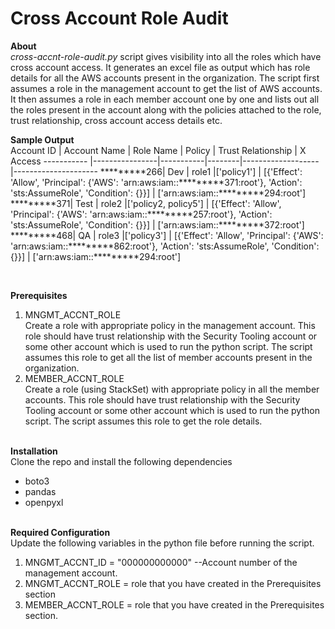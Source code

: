 # Cross Account Role Audit

**About** <br>
_cross-accnt-role-audit.py_ script gives visibility into all the roles which have cross account access. It generates an excel file as output which has role details for all the AWS accounts present in the organization. The script first assumes a role in the management account to get the list of AWS accounts. It then assumes a role in each member account one by one and lists out all the roles present in the account along with the policies attached to the role, trust relationship, cross account access details etc.

**Sample Output** <br>
Account ID  |	Account Name | Role Name | Policy | Trust Relationship | X Access
----------- |----------------|-----------|--------|-------------------|---------------------
*********266|    Dev         |     role1 |['policy1'] | [{'Effect': 'Allow', 'Principal': {'AWS': 'arn:aws:iam::*********371:root'}, 'Action': 'sts:AssumeRole', 'Condition': {}}] | ['arn:aws:iam::*********294:root']
*********371|    Test         |     role2 |['policy2, policy5'] | [{'Effect': 'Allow', 'Principal': {'AWS': 'arn:aws:iam::*********257:root'}, 'Action': 'sts:AssumeRole', 'Condition': {}}] | ['arn:aws:iam::*********372:root']
*********468|    QA         |     role3 |['policy3'] | [{'Effect': 'Allow', 'Principal': {'AWS': 'arn:aws:iam::*********862:root'}, 'Action': 'sts:AssumeRole', 'Condition': {}}] | ['arn:aws:iam::*********294:root']

<br>

**Prerequisites**<br>
1. MNGMT_ACCNT_ROLE<br>
Create a role with appropriate policy in the management account. This role should have trust relationship with the Security Tooling account or some other account which is used to run the python script. The script assumes this role to get all the list of member accounts present in the organization.<br>
2. MEMBER_ACCNT_ROLE<br>
Create a role (using StackSet) with appropriate policy in all the member accounts. This role should have trust relationship with the Security Tooling account or some other account which is used to run the python script. The script assumes this role to get the role details.<br><br>

**Installation**<br>
Clone the repo and install the following dependencies<br>
- boto3
- pandas
- openpyxl <br><br>

**Required Configuration** <br>
Update the following variables in the python file before running the script.
1. MNGMT_ACCNT_ID = "000000000000" --Account number of the management account. <br>
2. MNGMT_ACCNT_ROLE = role that you have created in the Prerequisites section<br>
3. MEMBER_ACCNT_ROLE = role that you have created in the Prerequisites section. <br>